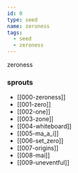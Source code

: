 ```yaml
---
id: 0
type: seed
name: zeroness
tags:
  - seed
  - zeroness
---
```

zeroness

### sprouts
- [[000-zeroness]]
- [[001-zero]]
- [[002-one]]
- [[003-zone]]
- [[004-whiteboard]]
- [[005-ma_a_i]]
- [[006-set_zero]]
- [[007-origins]]
- [[008-mai]]
- [[009-uneventful]]